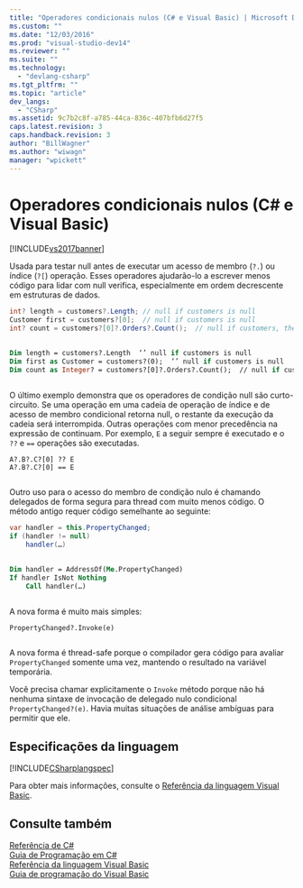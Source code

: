 ```yaml
---
title: "Operadores condicionais nulos (C# e Visual Basic) | Microsoft Docs"
ms.custom: ""
ms.date: "12/03/2016"
ms.prod: "visual-studio-dev14"
ms.reviewer: ""
ms.suite: ""
ms.technology: 
  - "devlang-csharp"
ms.tgt_pltfrm: ""
ms.topic: "article"
dev_langs: 
  - "CSharp"
ms.assetid: 9c7b2c8f-a785-44ca-836c-407bfb6d27f5
caps.latest.revision: 3
caps.handback.revision: 3
author: "BillWagner"
ms.author: "wiwagn"
manager: "wpickett"
---
```

# Operadores condicionais nulos (C# e Visual Basic)
[!INCLUDE[vs2017banner](../../../csharp/includes/vs2017banner.md)]

Usada para testar null antes de executar um acesso de membro \(`?.`\) ou índice \(`?[`\) operação.  Esses operadores ajudarão\-lo a escrever menos código para lidar com null verifica, especialmente em ordem decrescente em estruturas de dados.  
  
```c#  
int? length = customers?.Length; // null if customers is null   
Customer first = customers?[0];  // null if customers is null  
int? count = customers?[0]?.Orders?.Count();  // null if customers, the first customer, or Orders is null  
  
```  
  
```vb  
Dim length = customers?.Length  ‘’ null if customers is null  
Dim first as Customer = customers?(0);  ‘’ null if customers is null  
Dim count as Integer? = customers?[0]?.Orders?.Count();  // null if customers, the first customer, or Orders is null  
  
```  
  
 O último exemplo demonstra que os operadores de condição null são curto\-circuito.  Se uma operação em uma cadeia de operação de índice e de acesso de membro condicional retorna null, o restante da execução da cadeia será interrompida.  Outras operações com menor precedência na expressão de continuam.  Por exemplo, `E` a seguir sempre é executado e o `??` e `==` operações são executadas.  
  
```vb-c#  
A?.B?.C?[0] ?? E  
A?.B?.C?[0] == E  
  
```  
  
 Outro uso para o acesso do membro de condição nulo é chamando delegados de forma segura para thread com muito menos código.  O método antigo requer código semelhante ao seguinte:  
  
```c#  
var handler = this.PropertyChanged;  
if (handler != null)  
    handler(…)  
  
```  
  
```vb  
Dim handler = AddressOf(Me.PropertyChanged)  
If handler IsNot Nothing  
    Call handler(…)  
  
```  
  
 A nova forma é muito mais simples:  
  
```vb-c#  
PropertyChanged?.Invoke(e)  
  
```  
  
 A nova forma é thread\-safe porque o compilador gera código para avaliar `PropertyChanged` somente uma vez, mantendo o resultado na variável temporária.  
  
 Você precisa chamar explicitamente o `Invoke` método porque não há nenhuma sintaxe de invocação de delegado nulo condicional `PropertyChanged?(e)`.  Havia muitas situações de análise ambíguas para permitir que ele.  
  
## Especificações da linguagem  
 [!INCLUDE[CSharplangspec](../../../csharp/language-reference/keywords/includes/csharplangspec_md.md)]  
  
 Para obter mais informações, consulte o [Referência da linguagem Visual Basic](../../../visual-basic/language-reference/index.md).  
  
## Consulte também  
 [Referência de C\#](../../../csharp/language-reference/index.md)   
 [Guia de Programação em C\#](../../../csharp/programming-guide/index.md)   
 [Referência da linguagem Visual Basic](../../../visual-basic/language-reference/index.md)   
 [Guia de programação do Visual Basic](../../../visual-basic/programming-guide/index.md)